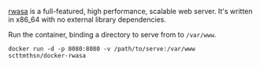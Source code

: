 [rwasa](https://2ton.com.au/rwasa/) is a full-featured, high performance,
scalable web server. It's written in x86_64 with no external library dependencies.

Run the container, binding a directory to serve from to `/var/www`.

```
docker run -d -p 8080:8080 -v /path/to/serve:/var/www scttmthsn/docker-rwasa
```
